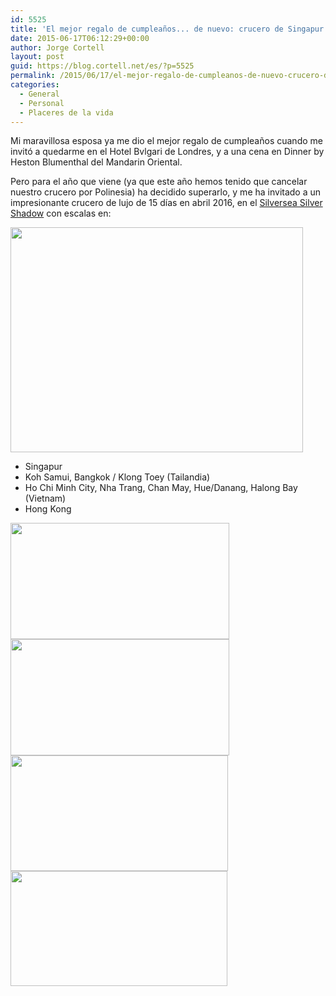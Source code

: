 ```yaml
---
id: 5525
title: 'El mejor regalo de cumpleaños... de nuevo: crucero de Singapur a Hong Kong'
date: 2015-06-17T06:12:29+00:00
author: Jorge Cortell
layout: post
guid: https://blog.cortell.net/es/?p=5525
permalink: /2015/06/17/el-mejor-regalo-de-cumpleanos-de-nuevo-crucero-de-singapur-a-hong-kong/
categories:
  - General
  - Personal
  - Placeres de la vida
---
```

Mi maravillosa esposa ya me dio el mejor regalo de cumpleaños cuando me invitó a quedarme en el Hotel Bvlgari de Londres, y a una cena en Dinner by Heston Blumenthal del Mandarin Oriental.

Pero para el año que viene (ya que este año hemos tenido que cancelar nuestro crucero por Polinesia) ha decidido superarlo, y me ha invitado a un impresionante crucero de lujo de 15 días en abril 2016, en el <a href="https://www.silversea.com/destinations/asia-cruise/3608/?ga=list" target="_blank">Silversea Silver Shadow</a> con escalas en:

<img class="aligncenter" src="https://www.silversea.com/wp-content/uploads/2015/01/ECM_41915_3533_EN_1-468x360.jpg" alt="" width="468" height="360" />

  * Singapur
  * Koh Samui, Bangkok / Klong Toey (Tailandia)
  * Ho Chi Minh City, Nha Trang, Chan May, Hue/Danang, Halong Bay (Vietnam)
  * Hong Kong

<img class="alignnone" src="https://www.silversea.com/wp-content/uploads/2014/09/ECM_31702_P_PortHighlights_HeroImg-1024x544.jpg" alt="" width="350" height="186" /><img class="alignnone" src="https://www.silversea.com/wp-content/uploads/2014/12/ECM_126480_NhaTrang_PortHigh_Img-1024x544.jpg" alt="" width="350" height="186" /><img class="alignnone" src="https://www.silversea.com/wp-content/uploads/2014/09/ECM_31597_P_PortHighlights_HeroImg_1-1024x544.jpg" alt="" width="348" height="185" /><img class="alignnone" src="https://www.silversea.com/wp-content/uploads/2014/09/ECM_31594_P_PortHighlights_HeroImg_1-1024x544.jpg" alt="" width="347" height="184" />